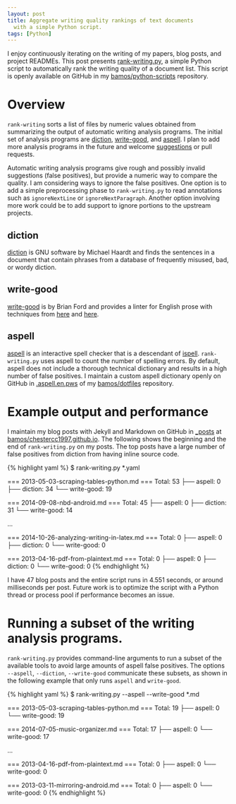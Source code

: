 ```yaml
---
layout: post
title: Aggregate writing quality rankings of text documents
  with a simple Python script.
tags: [Python]
---
```


I enjoy continuously iterating on the writing of
my papers, blog posts, and project READMEs.
This post presents
[rank-writing.py](https://github.com/bamos/python-scripts/blob/master/python3/rank-writing.py),
a simple Python script to automatically rank the writing quality of
a document list.
This script is openly available on GitHub in my
[bamos/python-scripts](https://github.com/bamos/python-scripts) repository.

# Overview
`rank-writing` sorts a list of files by numeric values
obtained from summarizing the output of
automatic writing analysis programs.
The initial set of analysis programs are
[diction][diction], [write-good][write-good],
and [aspell][aspell].
I plan to add more analysis programs in the future
and welcome [suggestions](https://github.com/bamos/python-scripts/issues) or pull requests.

Automatic writing analysis programs give rough and
possibly invalid suggestions (false positives),
but provide a numeric way to compare the quality.
I am considering ways to ignore the false positives.
One option is to add a simple preprocessing phase to
`rank-writing.py` to read annotations such as
`ignoreNextLine` or `ignoreNextParagraph`.
Another option involving more work could be to add support
to ignore portions to the upstream projects.

## diction
[diction][diction] is GNU software by Michael Haardt
and finds the sentences in a document that contain
phrases from a database of frequently misused, bad, or
wordy diction.

## write-good
[write-good][write-good] is by Brian Ford and provides a linter
for English prose with techniques from
[here](http://matt.might.net/articles/shell-scripts-for-passive-voice-weasel-words-duplicates/) and
[here](https://github.com/devd/Academic-Writing-Check).

## aspell
[aspell][aspell] is an interactive spell checker that is
a descendant of [ispell][ispell].
`rank-writing.py` uses aspell to count the number of
spelling errors.
By default, aspell does not include a thorough
technical dictionary and results in a high number of false positives.
I maintain a custom aspell dictionary openly on GitHub in
[.aspell.en.pws][aspell-custom] of my [bamos/dotfiles][dotfiles] repository.

[diction]: https://www.gnu.org/software/diction/
[write-good]: https://github.com/btford/write-good
[aspell]: http://aspell.net/
[ispell]: https://www.gnu.org/software/ispell/
[aspell-custom]: https://github.com/bamos/dotfiles/blob/master/.aspell.en.pws
[dotfiles]: https://github.com/bamos/dotfiles

# Example output and performance
I maintain my blog posts with Jekyll and Markdown on GitHub
in [_posts][_posts] at [bamos/chestercc1997.github.io][blog].
The following shows the beginning and the end of
`rank-writing.py` on my posts.
The top posts have a large number of false positives from
diction from having inline source code.

{% highlight yaml %}
$ rank-writing.py *.yaml

=== 2013-05-03-scraping-tables-python.md ===
  Total: 53
  ├── aspell: 0
  ├── diction: 34
  └── write-good: 19

=== 2014-09-08-nbd-android.md ===
  Total: 45
  ├── aspell: 0
  ├── diction: 31
  └── write-good: 14

...

=== 2014-10-26-analyzing-writing-in-latex.md ===
  Total: 0
  ├── aspell: 0
  ├── diction: 0
  └── write-good: 0

=== 2013-04-16-pdf-from-plaintext.md ===
  Total: 0
  ├── aspell: 0
  ├── diction: 0
  └── write-good: 0
{% endhighlight %}

I have 47 blog posts and the entire script runs in 4.551 seconds,
or around milliseconds per post.
Future work is to optimize the script
with a Python thread or process pool if performance becomes an issue.

# Running a subset of the writing analysis programs.
`rank-writing.py` provides command-line arguments to run a subset of
the available tools to avoid large amounts of aspell false positives.
The options `--aspell`, `--diction`, `--write-good` communicate
these subsets,
as shown in the following example that only runs `aspell` and `write-good`.

{% highlight yaml %}
$ rank-writing.py --aspell --write-good *.md

=== 2013-05-03-scraping-tables-python.md ===
  Total: 19
  ├── aspell: 0
  └── write-good: 19

=== 2014-07-05-music-organizer.md ===
  Total: 17
  ├── aspell: 0
  └── write-good: 17

...

=== 2013-04-16-pdf-from-plaintext.md ===
  Total: 0
  ├── aspell: 0
  └── write-good: 0

=== 2013-03-11-mirroring-android.md ===
  Total: 0
  ├── aspell: 0
  └── write-good: 0
{% endhighlight %}

[blog]: https://github.com/bamos/chestercc1997.github.io
[_posts]: https://github.com/bamos/chestercc1997.github.io/tree/master/_posts
